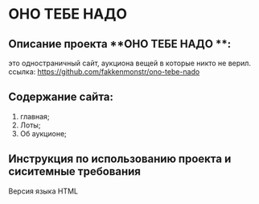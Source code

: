 # ОНО ТЕБЕ НАДО
## Описание проекта **ОНО ТЕБЕ НАДО **:
это одностраничный сайт, аукциона вещей в которые никто не верил.
ссылка: https://github.com/fakkenmonstr/ono-tebe-nado
## Содержание сайта:
1. главная;
2. Лоты;
3. Об аукционе;
## Инструкция по использованию проекта и сиситемные требования
Версия языка HTML
